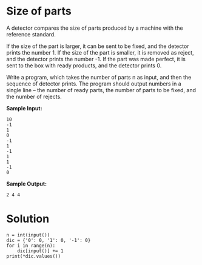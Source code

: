 # Size of parts

A detector compares the size of parts produced by a machine with the reference standard. 

If the size of the part is larger, it can be sent to be fixed, and the detector prints the number 1.
If the size of the part is smaller, it is removed as reject, and the detector prints the number -1.
If the part was made perfect, it is sent to the box with ready products, and the detector prints 0.

Write a program, which takes the number of parts n as input, and then the sequence of detector prints. The program should output numbers in a single line – the number of ready parts, the number of parts to be fixed, and the number of rejects.

**Sample Input:**
```
10
-1
1
0
-1
1
-1
1
1
-1
0
```
**Sample Output:**
```
2 4 4
```
# Solution
```
n = int(input())
dic = {'0': 0, '1': 0, '-1': 0}
for i in range(n):
    dic[input()] += 1
print(*dic.values())
```